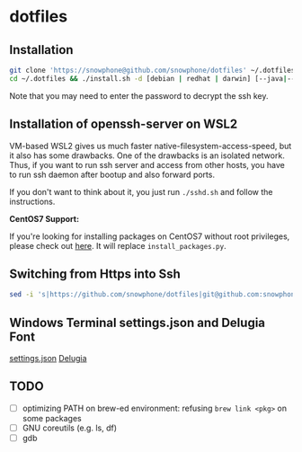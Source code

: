 # dotfiles

## Installation
~~~bash
git clone 'https://snowphone@github.com/snowphone/dotfiles' ~/.dotfiles && \
cd ~/.dotfiles && ./install.sh -d [debian | redhat | darwin] [--java|--latex|--boost|--misc|--typescript|--rust]
~~~
Note that you may need to enter the password to decrypt the ssh key.

## Installation of openssh-server on WSL2
VM-based WSL2 gives us much faster native-filesystem-access-speed, but it also has some drawbacks. One of the drawbacks is an isolated network.
Thus, if you want to run ssh server and access from other hosts, you have to run ssh daemon after bootup and also forward ports.

If you don't want to think about it, you just run `./sshd.sh` and follow the instructions.

**CentOS7 Support:**

If you're looking for installing packages on CentOS7 without root privileges, please check out [here](https://gist.github.com/snowphone/f9c612a60aa25dc4940993529532eb97).
It will replace `install_packages.py`.

## Switching from Https into Ssh

```sh
sed -i 's|https://github.com/snowphone/dotfiles|git@github.com:snowphone/dotfiles|' .git/config
```

## Windows Terminal settings.json and Delugia Font

[settings.json](https://nas.sixtyfive.me/s/botmPZwHwFCtENb)
[Delugia](https://github.com/adam7/delugia-code/releases)

## TODO

- [ ] optimizing PATH on brew-ed environment: refusing `brew link <pkg>` on some packages
- [ ] GNU coreutils (e.g. ls, df)
- [ ] gdb
